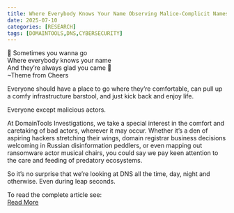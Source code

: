 ```yaml
---
title: Where Everybody Knows Your Name Observing Malice-Complicit Nameservers
date: 2025-07-10
categories: [RESEARCH]
tags: [DOMAINTOOLS,DNS,CYBERSECURITY]
---
```


🎵 Sometimes you wanna go  
Where everybody knows your name  
And they’re always glad you came 🎵  
~Theme from Cheers  
  
Everyone should have a place to go where they’re comfortable, can pull up a comfy infrastructure barstool, and just kick back and enjoy life.
  
Everyone except malicious actors.
  
At DomainTools Investigations, we take a special interest in the comfort and caretaking of bad actors, wherever it may occur. Whether it’s a den of aspiring hackers stretching their wings, domain registrar business decisions welcoming in Russian disinformation peddlers, or even mapping out ransomware actor musical chairs, you could say we pay keen attention to the care and feeding of predatory ecosystems.  
  
So it’s no surprise that we’re looking at DNS all the time, day, night and otherwise. Even during leap seconds.  
  
To read the complete article see:  
[Read More](https://dti.domaintools.com/where-everybody-knows-your-name-observing-malice-complicit-nameservers/)  
